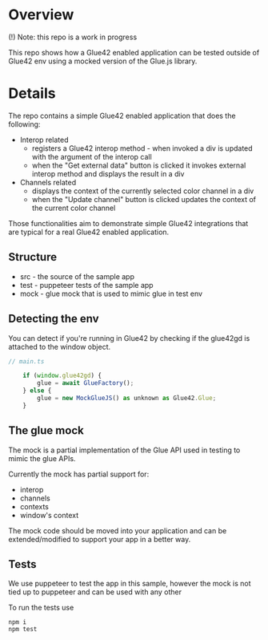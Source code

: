 # Overview 
(!) Note: this repo is a work in progress

This repo shows how a Glue42 enabled application can be tested outside of Glue42 env using a mocked version of the Glue.js library.

# Details

The repo contains a simple Glue42 enabled application that does the following:
* Interop related
  * registers a Glue42 interop method - when invoked a div is updated with the argument of the interop call
  * when the "Get external data" button is clicked it invokes external interop method and displays the result in a div
* Channels related
  * displays the context of the currently selected color channel in a div
  * when the "Update channel" button is clicked updates the context of the current color channel

Those functionalities aim to demonstrate simple Glue42 integrations that are typical for a real Glue42 enabled application.

## Structure
* src - the source of the sample app
* test - puppeteer tests of the sample app
* mock - glue mock that is used to mimic glue in test env

## Detecting the env
You can detect if you're running in Glue42 by checking if the glue42gd is attached to the window object.

```javascript
// main.ts

    if (window.glue42gd) {
        glue = await GlueFactory();
    } else {
        glue = new MockGlueJS() as unknown as Glue42.Glue;
    }

```

## The glue mock
The mock is a partial implementation of the Glue API used in testing to mimic the glue APIs.

Currently the mock has partial support for:
* interop
* channels
* contexts
* window's context

The mock code should be moved into your application and can be extended/modified to support your app in a better way.

## Tests
We use puppeteer to test the app in this sample, however the mock is not tied up to puppeteer and can be used with any other 

To run the tests use
```script
npm i 
npm test
```
